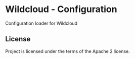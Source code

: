 # Wildcloud - Configuration

Configuration loader for Wildcloud

## License

Project is licensed under the terms of the Apache 2 license.
